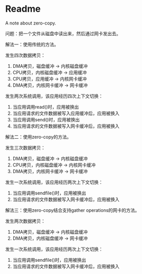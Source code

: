 # Readme
A note about zero-copy.

问题：把一个文件从磁盘中读出来，然后通过网卡发出去。

解法一：使用传统的方法。

发生四次数据拷贝：
1. DMA拷贝，磁盘缓冲 -> 内核磁盘缓冲
2. CPU拷贝，内核磁盘缓冲 -> 应用缓冲
3. CPU拷贝，应用缓冲 -> 内核网卡缓冲
4. DMA拷贝，内核网卡缓冲 -> 网卡缓冲

发生两次系统调用，该应用经历四次上下文切换：
1. 当应用调用read()时，应用被换出
2. 当应用请求的文件数据被写入应用缓冲后，应用被换入
3. 当应用调用send()时，应用被换出
4. 当应用请求的文件数据被写入网卡缓冲后，应用被换入

解法二：使用zero-copy的方法。

发生三次数据拷贝：
1. DMA拷贝，磁盘缓冲 -> 内核磁盘缓冲
2. CPU拷贝，内核磁盘缓冲 -> 内核网卡缓冲
3. DMA拷贝，内核网卡缓冲 -> 网卡缓冲

发生一次系统调用，该应用经历两次上下文切换：
1. 当应用调用sendfile()时，应用被换出
2. 当应用请求的文件数据被写入网卡缓冲后，应用被换入

解法三：使用zero-copy结合支持gather operations的网卡的方法。

发生两次数据拷贝：
1. DMA拷贝，磁盘缓冲 -> 内核磁盘缓冲
2. DMA拷贝，内核磁盘缓冲 -> 网卡缓冲

发生一次系统调用，该应用经历两次上下文切换：
1. 当应用调用sendfile()时，应用被换出
2. 当应用请求的文件数据被写入网卡缓冲后，应用被换入

